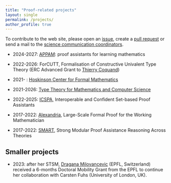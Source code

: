 ```yaml
---
title: "Proof-related projects"
layout: single
permalink: /projects/
author_profile: true
---
```


To contribute to the web site, please open an [issue](https://github.com/EuroProofNet/europroofnet.github.io/issues), create a [pull request](https://github.com/EuroProofNet/europroofnet.github.io) or send a mail to the [science communication coordinators](../contact).

- 2024-2027: [APPAM](https://appam.icube.unistra.fr/): proof assistants for learning mathematics

- 2022-2026: ForCUTT, Formalisation of Constructive Univalent Type Theory (ERC Advanced Grant to [Thierry Coquand](http://www.cse.chalmers.se/~coquand/))

- 2021- : [Hoskinson Center for Formal Mathematics](https://www.cmu.edu/news/stories/archives/2021/september/hoskinson-center-for-formal-mathematics.html)

- 2021-2026: [Type Theory for Mathematics and Computer Science](https://kaw.wallenberg.org/en/research/software-checks-proof)

- 2022-2025: [ICSPA](https://www.clearsy.com/recherche-et-developpement/icspa/), Interoperable and Confident Set-based Proof Assistants

- 2017-2022: [Alexandria](https://www.cl.cam.ac.uk/~lp15/Grants/Alexandria/), Large-Scale Formal Proof for the Working Mathematician

- 2017-2022: [SMART](https://project-smart.uibk.ac.at/), Strong
Modular Proof Assistance Reasoning Across Theories

Smaller projects
----------------

- 2023: after her STSM, [Dragana Milovancevic](https://people.epfl.ch/dragana.milovancevic) (EPFL, Switzerland) received a 6-months Doctoral Mobility Grant from the EPFL to continue her collaboration with Carsten Fuhs (University of London, UK).
